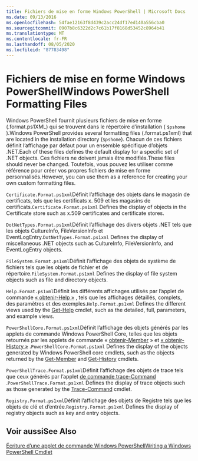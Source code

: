 ```yaml
---
title: Fichiers de mise en forme Windows PowerShell | Microsoft Docs
ms.date: 09/13/2016
ms.openlocfilehash: 54fae12163f8d439c2acc24df17ed140a556cba0
ms.sourcegitcommit: 0907b8c6322d2c7c61b17f8168d53452c8964b41
ms.translationtype: MT
ms.contentlocale: fr-FR
ms.lasthandoff: 08/05/2020
ms.locfileid: "87783498"
---
```

# <a name="windows-powershell-formatting-files"></a><span data-ttu-id="24f51-102">Fichiers de mise en forme Windows PowerShell</span><span class="sxs-lookup"><span data-stu-id="24f51-102">Windows PowerShell Formatting Files</span></span>

<span data-ttu-id="24f51-103">Windows PowerShell fournit plusieurs fichiers de mise en forme (.format.ps1XML) qui se trouvent dans le répertoire d’installation ( `$pshome` ).</span><span class="sxs-lookup"><span data-stu-id="24f51-103">Windows PowerShell provides several formatting files (.format.ps1xml) that are located in the installation directory (`$pshome`).</span></span> <span data-ttu-id="24f51-104">Chacun de ces fichiers définit l’affichage par défaut pour un ensemble spécifique d’objets .NET.</span><span class="sxs-lookup"><span data-stu-id="24f51-104">Each of these files defines the default display for a specific set of .NET objects.</span></span> <span data-ttu-id="24f51-105">Ces fichiers ne doivent jamais être modifiés.</span><span class="sxs-lookup"><span data-stu-id="24f51-105">These files should never be changed.</span></span> <span data-ttu-id="24f51-106">Toutefois, vous pouvez les utiliser comme référence pour créer vos propres fichiers de mise en forme personnalisés.</span><span class="sxs-lookup"><span data-stu-id="24f51-106">However, you can use them as a reference for creating your own custom formatting files.</span></span>

<span data-ttu-id="24f51-107">`Certificate.Format.ps1xml`Définit l’affichage des objets dans le magasin de certificats, tels que les certificats x. 509 et les magasins de certificats.</span><span class="sxs-lookup"><span data-stu-id="24f51-107">`Certificate.Format.ps1xml` Defines the display of objects in the Certificate store such as x.509 certificates and certificate stores.</span></span>

<span data-ttu-id="24f51-108">`DotNetTypes.Format.ps1xml`Définit l’affichage des divers objets .NET tels que les objets CultureInfo, FileVersionInfo et EventLogEntry.</span><span class="sxs-lookup"><span data-stu-id="24f51-108">`DotNetTypes.Format.ps1xml` Defines the display of miscellaneous .NET objects such as CultureInfo, FileVersionInfo, and EventLogEntry objects.</span></span>

<span data-ttu-id="24f51-109">`FileSystem.Format.ps1xml`Définit l’affichage des objets de système de fichiers tels que les objets de fichier et de répertoire.</span><span class="sxs-lookup"><span data-stu-id="24f51-109">`FileSystem.Format.ps1xml` Defines the display of file system objects such as file and directory objects.</span></span>

<span data-ttu-id="24f51-110">`Help.Format.ps1xml`Définit les différents affichages utilisés par l’applet de commande [« obtenir-Help »](/powershell/module/Microsoft.PowerShell.Core/Get-Help) , tels que les affichages détaillés, complets, des paramètres et des exemples.</span><span class="sxs-lookup"><span data-stu-id="24f51-110">`Help.Format.ps1xml` Defines the different views used by the [Get-Help](/powershell/module/Microsoft.PowerShell.Core/Get-Help) cmdlet, such as the detailed, full, parameters, and example views.</span></span>

<span data-ttu-id="24f51-111">`PowerShellCore.Format.ps1xml`Définit l’affichage des objets générés par les applets de commande Windows PowerShell Core, telles que les objets retournés par les applets de commande « [obtenir-Member](/powershell/module/Microsoft.PowerShell.Utility/Get-Member) » et [« obtenir-History »](/powershell/module/Microsoft.PowerShell.Core/Get-History) .</span><span class="sxs-lookup"><span data-stu-id="24f51-111">`PowerShellCore.Format.ps1xml` Defines the display of the objects generated by Windows PowerShell core cmdlets, such as the objects returned by the [Get-Member](/powershell/module/Microsoft.PowerShell.Utility/Get-Member) and [Get-History](/powershell/module/Microsoft.PowerShell.Core/Get-History) cmdlets.</span></span>

<span data-ttu-id="24f51-112">`PowerShellTrace.Format.ps1xml`Définit l’affichage des objets de trace tels que ceux générés par l’applet [de commande trace-Command](/powershell/module/Microsoft.PowerShell.Utility/Trace-Command) .</span><span class="sxs-lookup"><span data-stu-id="24f51-112">`PowerShellTrace.Format.ps1xml` Defines the display of trace objects such as those generated by the [Trace-Command](/powershell/module/Microsoft.PowerShell.Utility/Trace-Command) cmdlet.</span></span>

<span data-ttu-id="24f51-113">`Registry.Format.ps1xml`Définit l’affichage des objets de Registre tels que les objets de clé et d’entrée.</span><span class="sxs-lookup"><span data-stu-id="24f51-113">`Registry.Format.ps1xml` Defines the display of registry objects such as key and entry objects.</span></span>

## <a name="see-also"></a><span data-ttu-id="24f51-114">Voir aussi</span><span class="sxs-lookup"><span data-stu-id="24f51-114">See Also</span></span>

[<span data-ttu-id="24f51-115">Écriture d’une applet de commande Windows PowerShell</span><span class="sxs-lookup"><span data-stu-id="24f51-115">Writing a Windows PowerShell Cmdlet</span></span>](../cmdlet/writing-a-windows-powershell-cmdlet.md)
